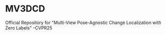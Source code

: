 # MV3DCD
Official Repository for "Multi-View Pose-Agnostic Change Localization with Zero Labels" -CVPR25
